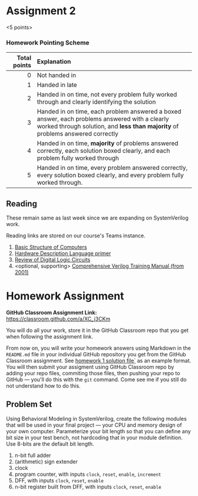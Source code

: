 # Assignment 2

<5 points>

### Homework Pointing Scheme

| Total points | Explanation                                                                                                                                                                       |
| -----------: | :-------------------------------------------------------------------------------------------------------------------------------------------------------------------------------- |
|            0 | Not handed in                                                                                                                                                                     |
|            1 | Handed in late                                                                                                                                                                    |
|            2 | Handed in on time, not every problem fully worked through and clearly identifying the solution                                                                                    |
|            3 | Handed in on time, each problem answered a boxed answer, each problems answered with a clearly worked through solution, and **less than majority** of problems answered correctly |
|            4 | Handed in on time, **majority** of problems answered correctly, each solution boxed clearly, and each problem fully worked through                                                |
|            5 | Handed in on time, every problem answered correctly, every solution boxed clearly, and every problem fully worked through.    

## Reading

These remain same as last week since we are expanding on SystemVerilog work. <br>

Reading links are stored on our course's Teams instance.

1. [Basic Structure of Computers](https://cooperunion.sharepoint.com/:b:/s/Section_ECE-251-A-2025SP/EbAPAQKEWm5HrCgqFxJBcNcBoUJfJgyni2tLCI_XT3tB5Q?e=Hexhdg)
2. [Hardware Description Language primer](https://cooperunion.sharepoint.com/:b:/s/Section_ECE-251-A-2025SP/EcUcnqmsJz1IinxYnEzzFnABIQzUOs3jWoqTotSroQVq5g?e=eciNlf)
3. [Review of Digital Logic Circuits](https://cooperunion.sharepoint.com/:b:/s/Section_ECE-251-A-2025SP/EQWgBkDZ0MtIi-04QrdvtckB3P7NrNMeTZC6XINtIev9Qg?e=ka1eaN)
4. <optional, supporting> [Comprehensive Verilog Training Manual (from 2001)](https://cooperunion.sharepoint.com/:b:/s/Section_ECE-251-A-2025SP/ESMelOGGrkxDq6HG7O6ZjfoBmGLMV2yepKbqBskMm1oiNA?e=74Exnv)

# Homework Assignment 

**GitHub Classroom Assignment Link:** https://classroom.github.com/a/XC_j3CKm

You will do all your work, store it in the GitHub Classroom repo that you get when following the assignment link. 

From now on, you will write your homework answers using Markdown in the `README.md` file in your individual GitHub repository you get from the GitHub Classroom assignment. See [homework 1 solution file`](./hw-01-solution.md) as an example format. You will then submit your assigment using GitHub Classroom repo by adding your repo files, commiting those files, then pushing your repo to GitHub &mdash; you'll do this with the ```git``` command. Come see me if you still do not understand how to do this.

## Problem Set

Using Behavioral Modeling in SystemVerilog, create the following modules that will be used in your final project &mdash; your CPU and memory design of your own computer. Parameterize your bit length so that you can define any bit size in your test bench, not hardcoding that in your module definition. Use 8-bits are the default bit length.
1. n-bit full adder
1. (arithmetic) sign extender
1. clock
1. program counter, with inputs `clock`, `reset`, `enable`, `increment`
1. DFF, with inputs `clock`, `reset`, `enable`
1. n-bit register built from DFF, with inputs `clock`, `reset`, `enable`


